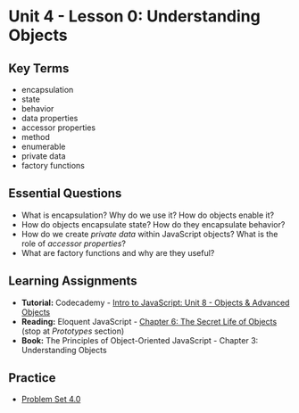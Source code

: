 # Unit 4 - Lesson 0: Understanding Objects

## Key Terms
* encapsulation
* state
* behavior
* data properties
* accessor properties
* method
* enumerable
* private data
* factory functions

## Essential Questions
* What is encapsulation? Why do we use it? How do objects enable it?
* How do objects encapsulate state? How do they encapsulate behavior?
* How do we create _private data_ within JavaScript objects? What is the role of _accessor properties_?
* What are factory functions and why are they useful?

## Learning Assignments
* **Tutorial:**  Codecademy - [Intro to JavaScript: Unit 8 - Objects & Advanced Objects](https://www.codecademy.com/courses/introduction-to-javascript/lessons/objects)
* **Reading:** Eloquent JavaScript - [Chapter 6: The Secret Life of Objects](https://eloquentjavascript.net/06_object.html) (stop at _Prototypes_ section) 
* **Book:** The Principles of Object-Oriented JavaScript - Chapter 3: Understanding Objects

## Practice
* [Problem Set 4.0](https://github.com/The-Marcy-Lab-School/problem-set-4_0)

